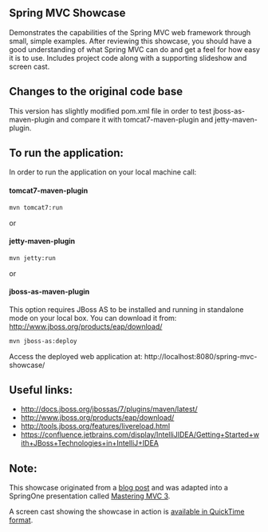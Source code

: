 Spring MVC Showcase
-------------------
Demonstrates the capabilities of the Spring MVC web framework through small, simple examples.
After reviewing this showcase, you should have a good understanding of what Spring MVC can do and get a feel for how easy it is to use.
Includes project code along with a supporting slideshow and screen cast.

Changes to the original code base
-------------------
This version has slightly modified pom.xml file in order to test jboss-as-maven-plugin and compare it with
tomcat7-maven-plugin and jetty-maven-plugin.

To run the application:
-------------------	
In order to run the application on your local machine call:

#### tomcat7-maven-plugin
```bash
mvn tomcat7:run
```
or 

#### jetty-maven-plugin
```bash
mvn jetty:run
```
or 

#### jboss-as-maven-plugin
This option requires JBoss AS to be installed and running in standalone mode on your local box.
You can download it from: http://www.jboss.org/products/eap/download/
```bash
mvn jboss-as:deploy
```

Access the deployed web application at: http://localhost:8080/spring-mvc-showcase/

Useful links:
-------------------
* http://docs.jboss.org/jbossas/7/plugins/maven/latest/
* http://www.jboss.org/products/eap/download/
* http://tools.jboss.org/features/livereload.html
* https://confluence.jetbrains.com/display/IntelliJIDEA/Getting+Started+with+JBoss+Technologies+in+IntelliJ+IDEA

Note:
-------------------

This showcase originated from a [blog post](http://blog.springsource.com/2010/07/22/spring-mvc-3-showcase/) and was adapted into a SpringOne presentation called [Mastering MVC 3](http://www.infoq.com/presentations/Mastering-Spring-MVC-3).

A screen cast showing the showcase in action is [available in QuickTime format](http://s3.springsource.org/MVC/mvc-showcase-screencast.mov).
